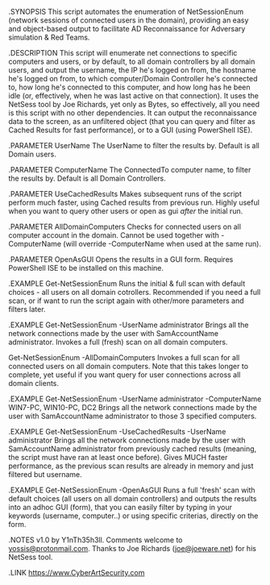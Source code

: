 .SYNOPSIS
This script automates the enumeration of NetSessionEnum (network sessions of connected users in the domain), providing an easy and object-based output to facilitate AD Reconnaissance for Adversary simulation & Red Teams.

.DESCRIPTION
This script will enumerate net connections to specific computers and users, or by default, to all domain controllers by all domain users, and output the username, the IP he's logged on from, the hostname he's logged on from, to which computer/Domain Controller he's connected to, how long he's connected to this computer, and how long has he been idle (or, effectively, when he was last active on that connection).
It uses the NetSess tool by Joe Richards, yet only as Bytes, so effectively, all you need is this script with no other dependencies. It can output the reconnaissance data to the screen, as an unfiltered object (that you can query and filter as Cached Results for fast performance), or to a GUI (using PowerShell ISE).

.PARAMETER UserName
The UserName to filter the results by. Default is all Domain users.

.PARAMETER ComputerName
The ConnectedTo computer name, to filter the results by. Default is all Domain Controllers.

.PARAMETER UseCachedResults
Makes subsequent runs of the script perform much faster, using Cached results from previous run.
Highly useful when you want to query other users or open as gui *after* the initial run.

.PARAMETER AllDomainComputers
Checks for connected users on all computer account in the domain. Cannot be used together with -ComputerName (will override -ComputerName when used at the same run).

.PARAMETER OpenAsGUI
Opens the results in a GUI form. Requires PowerShell ISE to be installed on this machine.

.EXAMPLE
Get-NetSessionEnum
Runs the initial & full scan with default choices - all users on all domain cotrollers. Recommended if you need a full scan, or if want to run the script again with other/more parameters and filters later.

.EXAMPLE
Get-NetSessionEnum -UserName administrator
Brings all the network connections made by the user with SamAccountName administrator. Invokes a full (fresh) scan on all domain computers.

Get-NetSessionEnum -AllDomainComputers
Invokes a full scan for all connected users on all domain computers. Note that this takes longer to complete, yet useful if you want query for user connections across all domain clients.

.EXAMPLE
Get-NetSessionEnum -UserName administrator -ComputerName WIN7-PC, WIN10-PC, DC2
Brings all the network connections made by the user with SamAccountName administrator to those 3 specified computers.

.EXAMPLE
Get-NetSessionEnum -UseCachedResults -UserName administrator
Brings all the network connections made by the user with SamAccountName administrator from previously cached results (meaning, the script must have ran at least once before). Gives MUCH faster performance, as the previous scan results are already in memory and just filtered but username.

.EXAMPLE
Get-NetSessionEnum -OpenAsGUI
Runs a full 'fresh' scan with default choices (all users on all domain controllers) and outputs the results into an adhoc GUI (form), that you can easily filter by typing in your keywords (username, computer..) or using specific criterias, directly on the form.

.NOTES
v1.0 by Y1nTh35h3ll. Comments welcome to yossis@protonmail.com. Thanks to Joe Richards (joe@joeware.net) for his NetSess tool.

.LINK
https://www.CyberArtSecurity.com
